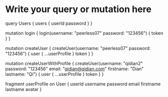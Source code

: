# Write your query or mutation here
query Users {
  users {
    userId
    password
  }
}

mutation login {
  login(username: "peerless07" password: "123456") {
    token
  }
}

mutation createUser {
	createUser(username: "peerless07" password: "123456")  {
    user {
      ...userProfile
    }
    token
  }
}

mutation createUserWithProfile {
	createUser(username: "qidian2" password: "123456" email: "qidian@qidian.com" firstname: "Dian" lastname: "Qi")  {
    user {
      ...userProfile
    }
    token
  }
}


fragment userProfile on User {
	userId
  username
  password
  email
  firstname
  lastname
  avatar
}